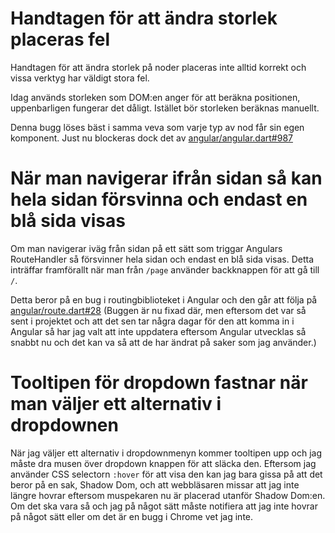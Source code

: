 # Handtagen för att ändra storlek placeras fel
Handtagen för att ändra storlek på noder placeras inte alltid korrekt och vissa verktyg
har väldigt stora fel.

Idag används storleken som DOM:en anger för att beräkna positionen, uppenbarligen
fungerar det dåligt. Istället bör storleken beräknas manuellt.

Denna bugg löses bäst i samma veva som varje typ av nod får sin egen komponent. Just nu
blockeras dock det av [angular/angular.dart#987](https://github.com/angular/angular.dart/issues/987)

# När man navigerar ifrån sidan så kan hela sidan försvinna och endast en blå sida visas
Om man navigerar iväg från sidan på ett sätt som triggar Angulars RouteHandler
så försvinner hela sidan och endast en blå sida visas. Detta inträffar framförallt
när man från `/page` använder backknappen för att gå till `/`.

Detta beror på en bug i routingbiblioteket i Angular och den går att följa på
[angular/route.dart#28](https://github.com/angular/route.dart/issues/28)
(Buggen är nu fixad där, men eftersom det var så sent i projektet och att det
sen tar några dagar för den att komma in i Angular så har jag valt att inte
uppdatera eftersom Angular utvecklas så snabbt nu och det kan va så att de har
ändrat på saker som jag använder.)

# Tooltipen för dropdown fastnar när man väljer ett alternativ i dropdownen
När jag väljer ett alternativ i dropdownmenyn kommer tooltipen upp och jag måste
dra musen över dropdown knappen för att släcka den. Eftersom jag använder CSS
selectorn `:hover` för att visa den kan jag bara gissa på att det beror på en
sak, Shadow Dom, och att webbläsaren missar att jag inte längre hovrar eftersom
muspekaren nu är placerad utanför Shadow Dom:en. Om det ska vara så och jag på
något sätt måste notifiera att jag inte hovrar på något sätt eller om det är en
bugg i Chrome vet jag inte.
